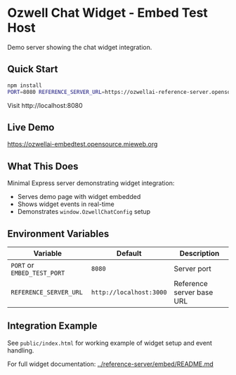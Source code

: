 # Ozwell Chat Widget - Embed Test Host

Demo server showing the chat widget integration.

## Quick Start

```bash
npm install
PORT=8080 REFERENCE_SERVER_URL=https://ozwellai-reference-server.opensource.mieweb.org npm start
```

Visit http://localhost:8080

## Live Demo

https://ozwellai-embedtest.opensource.mieweb.org

## What This Does

Minimal Express server demonstrating widget integration:
- Serves demo page with widget embedded
- Shows widget events in real-time
- Demonstrates `window.OzwellChatConfig` setup

## Environment Variables

| Variable | Default | Description |
|----------|---------|-------------|
| `PORT` or `EMBED_TEST_PORT` | `8080` | Server port |
| `REFERENCE_SERVER_URL` | `http://localhost:3000` | Reference server base URL |

## Integration Example

See `public/index.html` for working example of widget setup and event handling.

For full widget documentation: [../reference-server/embed/README.md](../reference-server/embed/README.md)

